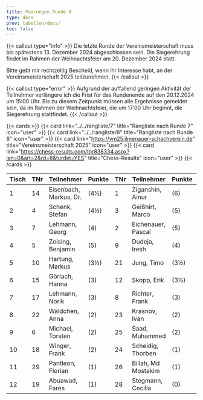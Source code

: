 ```yaml
---
title: Paarungen Runde 8
type: docs
prev: tabellen/docs/
toc: false
---
```


{{< callout type="info" >}}
Die letzte Runde der Vereinsmeisterschaft muss bis spätestens 13. Dezember 2024 abgeschlossen sein. Die Siegerehrung findet im Rahmen der Weihnachtsfeier am 20. Dezember 2024 statt.

Bitte gebt mir rechtzeitig Bescheid, wenn ihr Interesse habt, an der Vereinsmeisterschaft 2025 teilzunehmen.
{{< /callout >}}

{{< callout type="error" >}}
Aufgrund der auffallend geringen Aktivität der Teilnehmer verlängere ich die Frist für das Rundenende auf den 20.12.2024 um 15:00 Uhr. Bis zu diesem Zeitpunkt müssen alle Ergebnisse gemeldet sein, da im Rahmen der Weihnachtsfeier, die um 17:00 Uhr beginnt, die Siegerehrung stattfindet.
{{< /callout >}}

{{< cards >}}
{{< card link="../../rangliste/7" title="Rangliste nach Runde 7" icon="user" >}}
{{< card link="../../rangliste/8" title="Rangliste nach Runde 8" icon="user" >}}
{{< card link="https://vm25.ilmenauer-schachverein.de" title="Vereinsmeisterschaft 2025" icon="user" >}}
{{< card link="https://chess-results.com/tnr838334.aspx?lan=0&art=2&rd=8&turdet=YES" title="Chess-Results" icon="user" >}}
{{< /cards >}}


| Tisch | TNr | Teilnehmer                | Punkte | TNr | Teilnehmer            | Punkte | Ergebnis |
|-------|-----|---------------------------|--------|-----|-----------------------|--------|----------|
| 1     | 14  | Eisenbach, Markus, Dr.    | (4½)   | 1   | Ziganshin, Ainur      | (6)    | -        |
| 2     | 4   | Schenk, Stefan            | (4½)   | 3   | Geißhirt, Marco       | (5)    | 0-1      |
| 3     | 7   | Lehmann, Georg            | (4)    | 2   | Eichenauer, Pascal    | (5)    | 0-1      |
| 4     | 5   | Zeising, Benjamin         | (5)    | 9   | Dudeja, Iresh         | (4)    | 1-0      |
| 5     | 10  | Hartung, Markus           | (3½)   | 21  | Jung, Timo            | (3½)   | -        |
| 6     | 15  | Görlach, Hanna            | (3)    | 12  | Skopp, Erik           | (3½)   | 0-1      |
| 7     | 17  | Lehmann, Norik            | (3)    | 8   | Richter, Frank        | (3)    | 0-1      |
| 8     | 22  | Wäldchen, Anna            | (2)    | 23  | Krasnov, Ivan         | (2)    | -        |
| 9     | 6   | Michael, Torsten          | (2)    | 25  | Saad, Muhammed        | (2)    | -        |
| 10    | 18  | Winger, Frank             | (2)    | 24  | Scheidig, Thorben     | (1)    | -        |
| 11    | 29  | Pantleon, Florian         | (1)    | 26  | Billah, Md Mostakim   | (1)    | -        |
| 12    | 19  | Abuawad, Fares            | (1)    | 28  | Stegmann, Cecilia     | (0)    | 1-0      |
